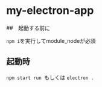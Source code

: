 # my-electron-app
##　起動する前に
   
   ``` npm i ```を実行してmodule_nodeが必須
## 起動時
``npm start run ``もしくは ``electron .``